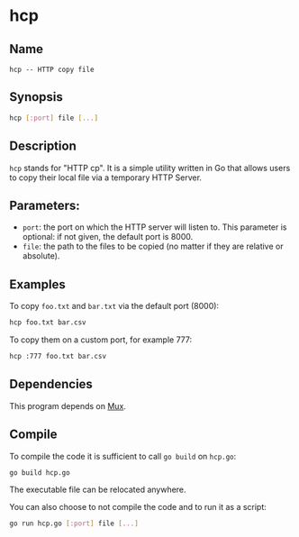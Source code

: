# hcp

## Name

    hcp -- HTTP copy file

## Synopsis

``` bash
hcp [:port] file [...]
```

## Description

`hcp` stands for "HTTP cp". It is a simple utility written in Go that allows users to copy their local file via a temporary HTTP Server.

## Parameters:

- `port`: the port on which the HTTP server will listen to. This parameter is optional: if not given, the default port is 8000.
- `file`: the path to the files to be copied (no matter if they are relative or absolute).

## Examples

To copy `foo.txt` and `bar.txt` via the default port (8000):
``` bash
hcp foo.txt bar.csv
```

To copy them on a custom port, for example 777:
``` bash
hcp :777 foo.txt bar.csv
```
## Dependencies

This program depends on [Mux](https://github.com/gorilla/mux).

## Compile

To compile the code it is sufficient to call `go build` on `hcp.go`:

``` bash
go build hcp.go
```

The executable file can be relocated anywhere.

You can also choose to not compile the code and to run it as a script:

``` bash
go run hcp.go [:port] file [...]
```

